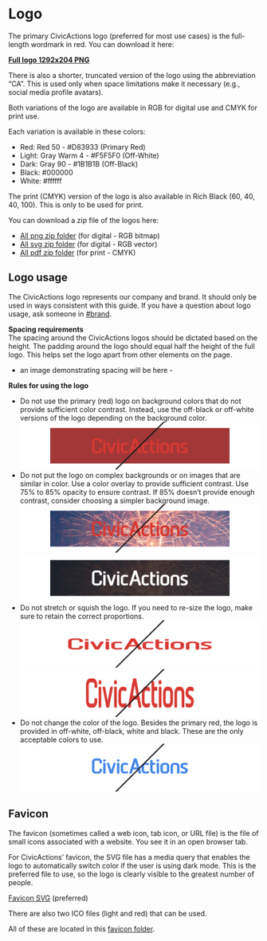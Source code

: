 # Logo
The primary CivicActions logo (preferred for most use cases) is the full-length wordmark in red. You can download it here:

[**Full logo 1292x204 PNG**](https://drive.google.com/file/d/1dkrHZxAViBOLpC2T5rsrMYvT1HZOAjwA/view?usp=sharing)

There is also a shorter, truncated version of the logo using the abbreviation “CA”. This is used only when space limitations make it necessary (e.g., social media profile avatars). 

Both variations of the logo are available in RGB for digital use and CMYK for print use. 

Each variation is available in these colors:

* Red: Red 50 - #D83933 (Primary Red)  
* Light: Gray Warm 4 - #F5F5F0 (Off-White)  
* Dark: Gray 90 - #1B1B1B (Off-Black)  
* Black: #000000  
* White: #ffffff

The print (CMYK) version of the logo is also available in Rich Black (60, 40, 40, 100). This is only to be used for print.

You can download a zip file of the logos here:

* [All png zip folder](https://drive.google.com/file/d/1hBqlfrjjgGhX6IgdUTJ5970Wq1tqb_xS/view?usp=sharing) (for digital - RGB bitmap)  
* [All svg zip folder](https://drive.google.com/file/d/1MCXXg8JlfzzAZkBi2rrK7a9e1zKNJK6-/view?usp=sharing) (for digital - RGB vector)  
* [All pdf zip folder](https://drive.google.com/file/d/1RhE0UVCwoYSx45O_f8KgRRYf39BDbFpm/view?usp=sharing) (for print - CMYK)

## Logo usage  
The CivicActions logo represents our company and brand. It should only be used in ways consistent with this guide. If you have a question about logo usage, ask someone in [#brand](https://app.slack.com/client/T0297RSQF/CEFGEMP4L).

**Spacing requirements**  
The spacing around the CivicActions logos should be dictated based on the height. The padding around the logo should equal half the height of the full logo. This helps set the logo apart from other elements on the page.

- an image demonstrating spacing will be here -

**Rules for using the logo**  
* Do not use the primary (red) logo on background colors that do not provide sufficient color contrast. Instead, use the off-black or off-white versions of the logo depending on the background color. 
![Alt](https://raw.githubusercontent.com/CivicActions/style-guide/master/docs/img/full_logo_on_dark_red.png "Don't: Civic Actions primary red logo on secondary red background") 
* Do not put the logo on complex backgrounds or on images that are similar in color. Use a color overlay to provide sufficient contrast. Use 75% to 85% opacity to ensure contrast. If 85% doesn’t provide enough contrast, consider choosing a simpler background image.  ![Alt](https://raw.githubusercontent.com/CivicActions/style-guide/master/docs/img/full_logo_complex_photo.png "Don't: Civic Actions red logo has been placed on a complex background") ![Alt](https://raw.githubusercontent.com/CivicActions/style-guide/master/docs/img/full_logo_complex_photo_overlay.png "Do: Civic Actions white logo has been placed on a complex background with an 85% black overlay")
* Do not stretch or squish the logo. If you need to re-size the logo, make sure to retain the correct proportions. ![Alt](https://raw.githubusercontent.com/CivicActions/style-guide/master/docs/img/full_logo_squish.png "Don't: Civic Actions logo has been squished") ![Alt](https://raw.githubusercontent.com/CivicActions/style-guide/master/docs/img/full_logo_stretch.png "Don't: Civic Actions logo has been stretched")
* Do not change the color of the logo. Besides the primary red, the logo is provided in off-white, off-black, white and black. These are the only acceptable colors to use.![Alt](https://raw.githubusercontent.com/CivicActions/style-guide/master/docs/img/full_logo_changed_color.png "Don't: Civic Actions logo has been changed to blue")

## Favicon
The favicon (sometimes called a web icon, tab icon, or URL file) is the file of small icons associated with a website. You see it in an open browser tab.

For CivicActions’ favicon, the SVG file has a media query that enables the logo to automatically switch color if the user is using dark mode. This is the preferred file to use, so the logo is clearly visible to the greatest number of people.

[Favicon SVG](https://drive.google.com/file/d/11_spug0_4djx0wfAY7Ew97CmNd6GIe7g/view?usp=sharing) (preferred)

There are also two ICO files (light and red) that can be used.

All of these are located in this [favicon folder](https://drive.google.com/file/d/11_spug0_4djx0wfAY7Ew97CmNd6GIe7g/view?usp=sharing).

